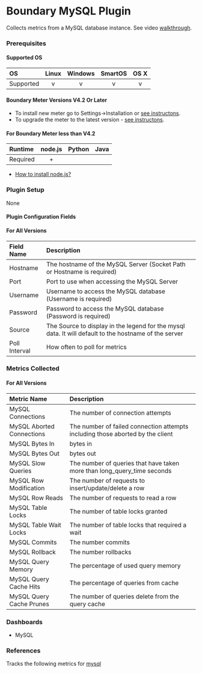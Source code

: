 # Boundary MySQL Plugin

Collects metrics from a MySQL database instance. See video [walkthrough](https://help.boundary.com/hc/articles/201536772).

### Prerequisites

#### Supported OS

|     OS    | Linux | Windows | SmartOS | OS X |
|:----------|:-----:|:-------:|:-------:|:----:|
| Supported |   v   |    v    |    v    |  v   |

#### Boundary Meter Versions V4.2 Or Later

- To install new meter go to Settings->Installation or [see instructons](https://help.boundary.com/hc/en-us/sections/200634331-Installation).
- To upgrade the meter to the latest version - [see instructons](https://help.boundary.com/hc/en-us/articles/201573102-Upgrading-the-Boundary-Meter).

#### For Boundary Meter less than V4.2

|  Runtime | node.js | Python | Java |
|:---------|:-------:|:------:|:----:|
| Required |    +    |        |      |

- [How to install node.js?](https://help.boundary.com/hc/articles/202360701)

### Plugin Setup

None

#### Plugin Configuration Fields

#### For All Versions

|Field Name |Description                                                                                           |
|:----------|:-----------------------------------------------------------------------------------------------------|
|Hostname   |The hostname of the MySQL Server (Socket Path or Hostname is required)                                |
|Port       |Port to use when accessing the MySQL Server                                                           |
|Username   |Username to access the MySQL database (Username is required)                                          |
|Password   |Password to access the MySQL database (Password is required)                                          |
|Source     |The Source to display in the legend for the mysql data.  It will default to the hostname of the server|
|Poll Interval | How often to poll for metrics |

### Metrics Collected

#### For All Versions

|Metric Name              |Description                                                                   |
|:------------------------|:-----------------------------------------------------------------------------|
|MySQL Connections        |The number of connection attempts                                             |
|MySQL Aborted Connections|The number of failed connection attempts including those aborted by the client|
|MySQL Bytes In           |bytes in                                                                      |
|MySQL Bytes Out          |bytes out                                                                     |
|MySQL Slow Queries       |The number of queries that have taken more than long_query_time seconds       |
|MySQL Row Modification   |The number of requests to insert/update/delete a row                          |
|MySQL Row Reads          |The number of requests to read a row                                          |
|MySQL Table Locks        |The number of table locks granted                                             |
|MySQL Table Wait Locks   |The number of table locks that required a wait                                |
|MySQL Commits            |The number commits                                                            |
|MySQL Rollback           |The number rollbacks                                                          |
|MySQL Query Memory       |The percentage of used query memory                                           |
|MySQL Query Cache Hits   |The percentage of queries from cache                                          |
|MySQL Query Cache Prunes |The number of queries delete from the query cache                             |

### Dashboards

- MySQL

### References

Tracks the following metrics for [mysql](http://www.mysql.com/)
